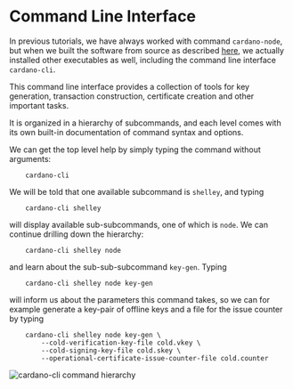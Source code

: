 # Command Line Interface

In previous tutorials, we have always worked with command `cardano-node`,
but when we built the software from source as described [here](000_install.md),
we actually installed other executables as well, including the command line interface `cardano-cli`.

This command line interface provides a collection of tools for key generation, transaction construction, certificate creation
and other important tasks.

It is organized in a hierarchy of subcommands, and each level comes with its own built-in documentation of command syntax and options.

We can get the top level help by simply typing the command without arguments:

        cardano-cli

We will be told that one available subcommand is `shelley`, and typing

        cardano-cli shelley

will display available sub-subcommands, one of which is `node`. We can continue drilling down the hierarchy:

        cardano-cli shelley node

and learn about the sub-sub-subcommand `key-gen`. Typing

        cardano-cli shelley node key-gen

will inform us about the parameters this command takes, so we can for example generate a key-pair of offline keys and a file for the issue counter
by typing

        cardano-cli shelley node key-gen \
            --cold-verification-key-file cold.vkey \
            --cold-signing-key-file cold.skey \
            --operational-certificate-issue-counter-file cold.counter

![`cardano-cli` command hierarchy](cli.png)
